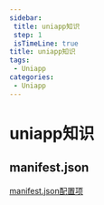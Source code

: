 ```yaml
---
sidebar: 
 title: uniapp知识
 step: 1
 isTimeLine: true
title: uniapp知识
tags:
 - Uniapp
categories:
 - Uniapp
---
```


# uniapp知识

## manifest.json
[manifest.json配置项](https://www.mianshigee.com/tutorial/uniapp-framework/spilt.4.2f37241983ce9c8c.md)